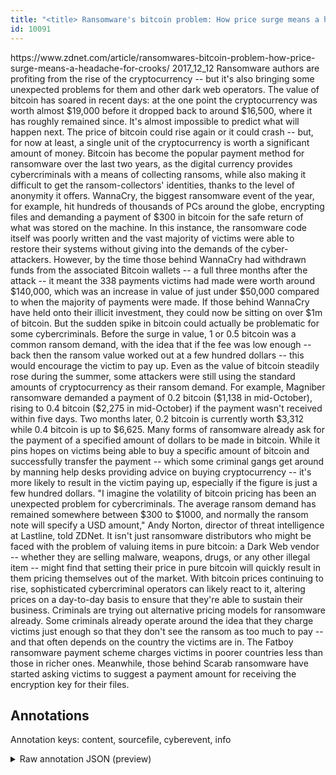 ```yaml
---
title: "<title> Ransomware's bitcoin problem: How price surge means a headache for crooks  </title>"
id: 10091
---
```


<title> Ransomware's bitcoin problem: How price surge means a headache for crooks  </title>
<source> https://www.zdnet.com/article/ransomwares-bitcoin-problem-how-price-surge-means-a-headache-for-crooks/ </source>
<date> 2017_12_12 </date>
<text>
Ransomware authors are profiting from the rise of the cryptocurrency -- but it's also bringing some unexpected problems for them and other dark web operators.
The value of bitcoin has soared in recent days: at the one point the cryptocurrency was worth almost $19,000 before it dropped back to around $16,500, where it has roughly remained since.
It's almost impossible to predict what will happen next. The price of bitcoin could rise again or it could crash -- but, for now at least, a single unit of the cryptocurrency is worth a significant amount of money.
Bitcoin has become the popular payment method for ransomware over the last two years, as the digital currency provides cybercriminals with a means of collecting ransoms, while also making it difficult to get the ransom-collectors' identities, thanks to the level of anonymity it offers. WannaCry, the biggest ransomware event of the year, for example, hit hundreds of thousands of PCs around the globe, encrypting files and demanding a payment of $300 in bitcoin for the safe return of what was stored on the machine.
In this instance, the ransomware code itself was poorly written and the vast majority of victims were able to restore their systems without giving into the demands of the cyber-attackers.
However, by the time those behind WannaCry had withdrawn funds from the associated Bitcoin wallets -- a full three months after the attack -- it meant the 338 payments victims had made were worth around $140,000, which was an increase in value of just under $50,000 compared to when the majority of payments were made.
If those behind WannaCry have held onto their illicit investment, they could now be sitting on over $1m of bitcoin.
But the sudden spike in bitcoin could actually be problematic for some cybercriminals. Before the surge in value, 1 or 0.5 bitcoin was a common ransom demand, with the idea that if the fee was low enough -- back then the ransom value worked out at a few hundred dollars -- this would encourage the victim to pay up.
Even as the value of bitcoin steadily rose during the summer, some attackers were still using the standard amounts of cryptocurrency as their ransom demand. For example, Magniber ransomware demanded a payment of 0.2 bitcoin ($1,138 in mid-October), rising to 0.4 bitcoin ($2,275 in mid-October) if the payment wasn't received within five days. Two months later, 0.2 bitcoin is currently worth $3,312 while 0.4 bitcoin is up to $6,625.
Many forms of ransomware already ask for the payment of a specified amount of dollars to be made in bitcoin. While it pins hopes on victims being able to buy a specific amount of bitcoin and successfully transfer the payment -- which some criminal gangs get around by manning help desks providing advice on buying cryptocurrency -- it's more likely to result in the victim paying up, especially if the figure is just a few hundred dollars.
"I imagine the volatility of bitcoin pricing has been an unexpected problem for cybercriminals. The average ransom demand has remained somewhere between $300 to $1000, and normally the ransom note will specify a USD amount," Andy Norton, director of threat intelligence at Lastline, told ZDNet.
It isn't just ransomware distributors who might be faced with the problem of valuing items in pure bitcoin: a Dark Web vendor -- whether they are selling malware, weapons, drugs, or any other illegal item -- might find that setting their price in pure bitcoin will quickly result in them pricing themselves out of the market.
With bitcoin prices continuing to rise, sophisticated cybercriminal operators can likely react to it, altering prices on a day-to-day basis to ensure that they're able to sustain their business.
Criminals are trying out alternative pricing models for ransomware already. Some criminals already operate around the idea that they charge victims just enough so that they don't see the ransom as too much to pay -- and that often depends on the country the victims are in. The Fatboy ransomware payment scheme charges victims in poorer countries less than those in richer ones.
Meanwhile, those behind Scarab ransomware have started asking victims to suggest a payment amount for receiving the encryption key for their files.
</text>



## Annotations

Annotation keys: content, sourcefile, cyberevent, info

<details>
<summary>Raw annotation JSON (preview)</summary>

```json
{
  "content": "Ransomware authors are profiting from the rise of the cryptocurrency -- but it's also bringing some unexpected problems for them and other dark web operators. The value of bitcoin has soared in recent days: at the one point the cryptocurrency was worth almost $19,000 before it dropped back to around $16,500, where it has roughly remained since. It's almost impossible to predict what will happen next. The price of bitcoin could rise again or it could crash -- but, for now at least, a single unit of the cryptocurrency is worth a significant amount of money. Bitcoin has become the popular payment method for ransomware over the last two years, as the digital currency provides cybercriminals with a means of collecting ransoms, while also making it difficult to get the ransom-collectors' identities, thanks to the level of anonymity it offers. WannaCry, the biggest ransomware event of the year, for example, hit hundreds of thousands of PCs around the globe, encrypting files and demanding a payment of $300 in bitcoin for the safe return of what was stored on the machine. In this instance, the ransomware code itself was poorly written and the vast majority of victims were able to restore their systems without giving into the demands of the cyber-attackers. However, by the time those behind WannaCry had withdrawn funds from the associated Bitcoin wallets -- a full three months after the attack -- it meant the 338 payments victims had made were worth around $140,000, which was an increase in value of just under $50,000 compared to when the majority of payments were made. If those behind WannaCry have held onto their illicit investment, they could now be sitting on over $1m of bitcoin. But the sudden spike in bitcoin could actually be problematic for some cybercriminals. Before the surge in value, 1 or 0.5 bitcoin was a common ransom demand, with the idea that if the fee was low enough -- back then the ransom value worked out at a few hundred dollars -- this would encourage the victim to pay up. Even as the value of bitcoin steadily rose during the summer, some attackers were still using the standard amounts of cryptocurrency as their ransom demand. For example, Magniber ransomware demanded a payment of 0.2 bitcoin ($1,138 in mid-October), rising to 0.4 bitcoin ($2,275 in mid-October) if the payment wasn't received within five days. Two months later, 0.2 bitcoin is currently worth $3,312 while 0.4 bitcoin is up to $6,625. Many forms of ransomware already ask for the payment of a specified amount of dollars to be made in bitcoin. While it pins hopes on victims being able to buy a specific amount of bitcoin and successfully transfer the payment -- which some criminal gangs get around by manning help desks providing advice on buying cryptocurrency -- it's more likely to result in the victim paying up, especially if the figure is just a few hundred dollars. \"I imagine the volatility of bitcoin pricing has been an unexpected problem for cybercriminals. The average ransom demand has remained somewhere between $300 to $1000, and normally the ransom note will specify a USD amount,\" Andy Norton, director of threat intelligence at Lastline, told ZDNet. It isn't just ransomware distributors who might be faced with the problem of valuing items in pure bitcoin: a Dark Web vendor -- whether they are selling malware, weapons, drugs, or any other illegal item -- might find that setting their price in pure bitcoin will quickly result in them pricing themselves out of the market. With bitcoin prices continuing to rise, sophisticated cybercriminal operators can likely react to it, altering prices on a day-to-day basis to ensure that they're able to sustain their business. Criminals are trying out alternative pricing models for ransomware already. Some criminals already operate around the idea that they charge victims just enough so that they don't see the ransom as too much to pay -- and that often depends on the country the victims are in
```
</details>
